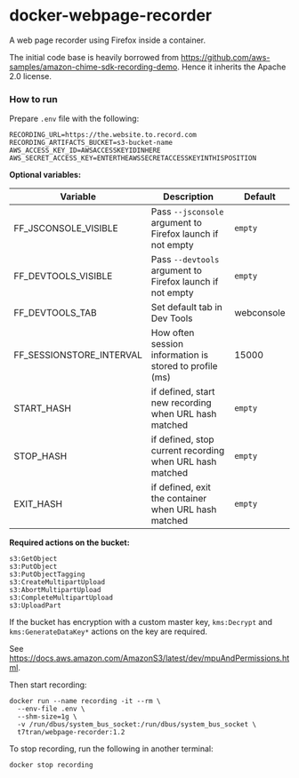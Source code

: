 # docker-webpage-recorder

A web page recorder using Firefox inside a container.

The initial code base is heavily borrowed from https://github.com/aws-samples/amazon-chime-sdk-recording-demo. Hence it inherits the Apache 2.0 license.

### How to run

Prepare `.env` file with the following:

	RECORDING_URL=https://the.website.to.record.com
	RECORDING_ARTIFACTS_BUCKET=s3-bucket-name
	AWS_ACCESS_KEY_ID=AWSACCESSKEYIDINHERE
	AWS_SECRET_ACCESS_KEY=ENTERTHEAWSSECRETACCESSKEYINTHISPOSITION

**Optional variables:**

| Variable                 | Description                                              | Default    |
| ------------------------ | -------------------------------------------------------- | ---------- |
| FF_JSCONSOLE_VISIBLE     | Pass `--jsconsole` argument to Firefox launch if not empty | `empty`     |
| FF_DEVTOOLS_VISIBLE      | Pass `--devtools` argument to Firefox launch if not empty  | `empty`     |
| FF_DEVTOOLS_TAB          | Set default tab in Dev Tools                             | webconsole |
| FF_SESSIONSTORE_INTERVAL | How often session information is stored to profile (ms)  | 15000      |
| START_HASH               | if defined, start new recording when URL hash matched    | `empty`     |
| STOP_HASH                | if defined, stop current recording when URL hash matched | `empty`     |
| EXIT_HASH                | if defined, exit the container when URL hash matched     | `empty`     |

**Required actions on the bucket:**

	s3:GetObject
	s3:PutObject
	s3:PutObjectTagging
	s3:CreateMultipartUpload
	s3:AbortMultipartUpload
	s3:CompleteMultipartUpload
	s3:UploadPart

If the bucket has encryption with a custom master key, `kms:Decrypt` and `kms:GenerateDataKey*` actions on the key are required.

See https://docs.aws.amazon.com/AmazonS3/latest/dev/mpuAndPermissions.html.

Then start recording:

	docker run --name recording -it --rm \
	  --env-file .env \
	  --shm-size=1g \
	  -v /run/dbus/system_bus_socket:/run/dbus/system_bus_socket \
	  t7tran/webpage-recorder:1.2

To stop recording, run the following in another terminal:

	docker stop recording